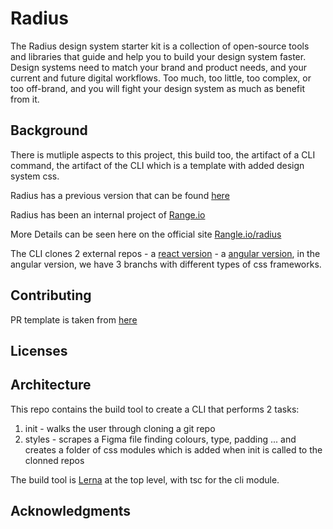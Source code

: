 # Radius #
The Radius design system starter kit is a collection of open-source tools and libraries that guide and help you to build your design system faster. Design systems need to match your brand and product needs, and your current and future digital workflows. Too much, too little, too complex, or too off-brand, and you will fight your design system as much as benefit from it.

## Background ##
There is mutliple aspects to this project, this build too, the artifact of a CLI command, the artifact of the CLI which is a template with added design system css.

Radius has a previous version that can be found [here]()

Radius has been an internal project of [Range.io](https://rangle.io)

More Details can be seen here on the official site [Rangle.io/radius](https://rangle.io/radius/)

The CLI clones 2 external repos -  a [react version](https://github.com/rangle/radius) - a [angular version](https://github.com/rangle/radius-angular), in the angular version, we have 3 branchs with different types of css frameworks.

## Contributing ##

PR template is taken from [here](https://embeddedartistry.com/blog/2017/08/04/a-github-pull-request-template-for-your-projects/)

## Licenses ##

## Architecture ##
This repo contains the build tool to create a CLI that performs 2 tasks:
1. init - walks the user through cloning a git repo
2. styles - scrapes a Figma file finding colours, type, padding ... and creates a folder of css modules which is added when init is called to the clonned repos

The build tool is [Lerna](https://github.com/lerna/lerna) at the top level, with tsc for the cli module.



## Acknowledgments ##
